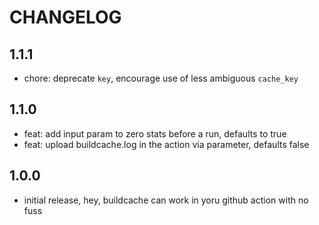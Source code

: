 # CHANGELOG

## 1.1.1

- chore: deprecate `key`, encourage use of less ambiguous `cache_key`

## 1.1.0

- feat: add input param to zero stats before a run, defaults to true
- feat: upload buildcache.log in the action via parameter, defaults false

## 1.0.0

- initial release, hey, buildcache can work in yoru github action with no fuss

